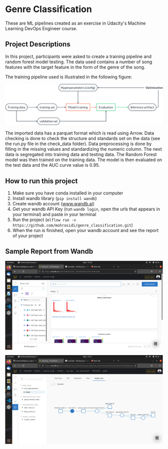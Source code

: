 # Genre Classification

These are ML pipelines created as an exercise in Udacity's Machine Learning DevOps Engineer course.

## Project Descriptions

In this project, participants were asked to create a training pipeline and random forest model testing. The data used contains a number of song features with the target feature in the form of the genre of the song.

The training pipeline used is illustrated in the following figure:

![Training Pipelines](images/experiments.png)

The imported data has a parquet format which is read using Arrow. Data checking is done to check the structure and standards set on the data (see the run.py file in the check_data folder). Data preprocessing is done by filling in the missing values ​​and standardizing the numeric column. The next data is segregated into training data and testing data. The Random Forest model was then trained on the training data. The model is then evaluated on the test data and the AUC curve value is 0.95.

## How to run this project

1. Make sure you have conda installed in your computer
2. Install wandb library (`pip install wandb`)
3. Create wandb account (www.wandb.ai)
4. Get your wandb API Key (run `wandb login`, open the urls that appears in your terminal) and paste in your terminal
5. Run the project (`mlflow run -v https://github.com/mohrosidi/genre_classification.git`)
6. When the run is finished, open your wandb account and see the report of your project

## Sample Report from Wandb

![wandb report](images/wandb_report.png)

![wandb artifact](images/wandb_artifact.png)


